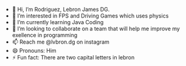 - 👋 Hi, I’m Rodriguez, Lebron James DG.
- 👀 I’m interested in FPS and Driving Games which uses physics
- 🌱 I’m currently learning Java Coding
- 💞️ I’m looking to collaborate on a team that will help me improve my exellence in programming
- 📫 Reach me @lvbron.dg on instagram
- 😄 Pronouns: Him
- ⚡ Fun fact: There are two capital letters in lebron

<!---
LebronRodriguez1/LebronRodriguez1 is a ✨ special ✨ repository because its `README.md` (this file) appears on your GitHub profile.
You can click the Preview link to take a look at your changes.
--->
